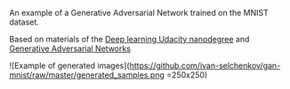 An example of a Generative Adversarial Network trained on the MNIST dataset.

Based on materials of the [Deep learning Udacity nanodegree](https://eu.udacity.com/course/deep-learning-nanodegree--nd101) and [Generative Adversarial Networks](https://arxiv.org/abs/1406.2661)

![Example of generated images](https://github.com/ivan-selchenkov/gan-mnist/raw/master/generated_samples.png =250x250)

